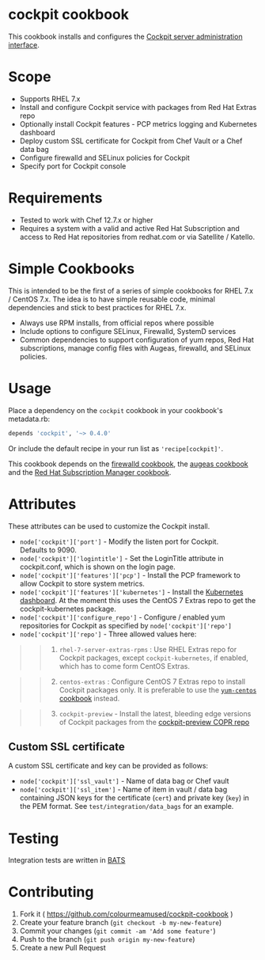 cockpit cookbook
====================================

This cookbook installs and configures the [Cockpit server administration interface](http://cockpit-project.org/).


Scope
=====
- Supports RHEL 7.x
- Install and configure Cockpit service with packages from Red Hat Extras repo
- Optionally install Cockpit features - PCP metrics logging and Kubernetes dashboard
- Deploy custom SSL certificate for Cockpit from Chef Vault or a Chef data bag
- Configure firewalld and SELinux policies for Cockpit
- Specify port for Cockpit console

Requirements
============
- Tested to work with Chef 12.7.x or higher
- Requires a system with a valid and active Red Hat Subscription and access to Red Hat repositories from redhat.com or via Satellite / Katello.

Simple Cookbooks
================

This is intended to be the first of a series of simple cookbooks for RHEL 7.x / CentOS 7.x. The idea is to have simple reusable code, minimal dependencies and stick to best practices for RHEL 7.x.

- Always use RPM installs, from official repos where possible
- Include options to configure SELinux, Firewalld, SystemD services
- Common dependencies to support configuration of yum repos, Red Hat subscriptions, manage config files with Augeas, firewalld, and SELinux policies.


Usage
=====
Place a dependency on the `cockpit` cookbook in your
cookbook's metadata.rb:

```ruby
depends 'cockpit', '~> 0.4.0'
```

Or include the default recipe in your run list as ``'recipe[cockpit]'``.


This cookbook depends on the [firewalld cookbook](https://supermarket.chef.io/cookbooks/firewalld), the [augeas cookbook](https://supermarket.chef.io/cookbooks/augeas) and the [Red Hat Subscription Manager cookbook](https://supermarket.chef.io/cookbooks/redhat_subscription_manager).

Attributes
==========

These attributes can be used to customize the Cockpit install.

* `node['cockpit']['port']` - Modify the listen port for Cockpit.  
   Defaults to 9090.
* `node['cockpit']['logintitle']` - Set the LoginTitle attribute in cockpit.conf, which is shown on the login page.   
* `node['cockpit']['features']['pcp']` - Install the PCP framework to allow Cockpit to store system metrics.
* `node['cockpit']['features']['kubernetes']` - Install the [Kubernetes dashboard](http://cockpit-project.org/guide/latest/feature-kubernetes.html). At the moment this uses the CentOS 7 Extras repo to get the cockpit-kubernetes package.
* `node['cockpit']['configure_repo']` - Configure / enabled yum repositories for Cockpit as specified by `node['cockpit']['repo']`
* `node['cockpit']['repo']` - Three allowed values here:

>>1) `rhel-7-server-extras-rpms` : Use RHEL Extras repo for Cockpit packages, except `cockpit-kubernetes`, if enabled, which has to come form CentOS Extras.

>>2) `centos-extras` : Configure CentOS 7 Extras repo to install Cockpit packages only. It is preferable to use the [`yum-centos` cookbook](https://github.com/chef-cookbooks/yum-centos) instead.

>>3) `cockpit-preview` - Install the latest, bleeding edge versions of Cockpit packages from the [cockpit-preview COPR repo](https://copr.fedorainfracloud.org/coprs/g/cockpit/cockpit-preview/)

Custom SSL certificate
----------------------

A custom SSL certificate and key can be provided as follows:
* `node['cockpit']['ssl_vault']` - Name of data bag or Chef vault
* `node['cockpit']['ssl_item']` - Name of item in vault / data bag containing JSON keys for the certificate (`cert`) and private key (`key`) in the PEM format. See `test/integration/data_bags` for an example.






Testing
=======

Integration tests are written in [BATS](https://github.com/sstephenson/bats)

Contributing
============

1. Fork it ( https://github.com/colourmeamused/cockpit-cookbook )
2. Create your feature branch (`git checkout -b my-new-feature`)
3. Commit your changes (`git commit -am 'Add some feature'`)
4. Push to the branch (`git push origin my-new-feature`)
5. Create a new Pull Request
